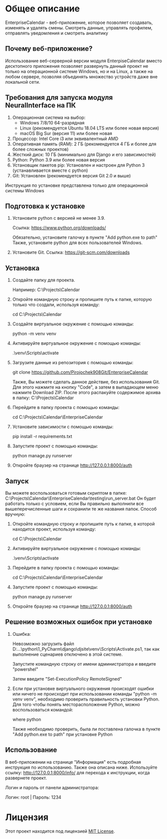 
# Общее описание
EnterpriseCalendar - веб-приложение, которое позволяет создавать, изменять и удалять смены. Смотреть данные, управлять профилем, отправлять уведомления и смотреть аналитику

## Почему веб-приложение?
Использование веб-серверной версии модуля EnterpiseCalendar вместо десктопного приложения позволяет развернуть данный проект не только на операционной 
системе Windows, но и на Linux, а также на любом сервере, позволяя объединять множество устройств даже вне локальной сети.

## Требования для запуска модуля NeuralInterface на ПК 
1. Операционная система на выбор:
   - Windows 7/8/10 64-разрядная
   - Linux (рекомендуется Ubuntu 18.04 LTS или более новая версия)
   - macOS Big Sur (версия 11) или более новая
3. Процессор: Intel Core i3 или эквивалентный AMD
4. Оперативная память (RAM): 2 ГБ (рекомендуется 4 ГБ и более для более сложных проектов)
5. Жесткий диск: 10 ГБ (минимально для Django и его зависимостей)
6. Python: Python 3.9 или более новая версия
7. Установщик пакетов pip: Установлен и настроен для Python 3 (устанавливается вместе с python)
8. Git: Установлен (рекомендуется версия Git 2.0 и выше)

Инструкция по установке представлена только для операционной системы Windows 

## Подготовка к установке

1. Установите python с версией не менее 3.9.

   Ссылка: https://www.python.org/downloads/

   Обязательно, установите галочку в пункте "Add python.exe to path"
   Также, установите python для всех пользователей Windows.
2. Установите Git.
   Ссылка: https://git-scm.com/downloads

## Установка

1. Создайте папку для проекта.

   Например: C:\Projects\Calendar

3. Откройте командную строку и пропишите путь к папке, которую только что создали, используя команду:

   cd C:\Projects\Calendar

4. Создайте виртуальное окружение с помощью команды:

   python -m venv venv

5. Активируйте виртуальное окружение с помощью команды:

   .\venv\Scripts\activate

6. Загрузите данные из репозитория с помощью команды:

   git clone https://github.com/Pirojochek908Git/EnterpriseCalendar

   Также, Вы можете сделать данное действие, без использования Git. Для этого нажмите на кнопку "Code", а затем в
   выпадающем меню нажмите Download ZIP. После этого распакуйте содержимое архива в папку: 
   C:\Projects\Calendar

7. Перейдите в папку проекта с помощью команды:

   cd C:\Projects\Calendar\EnterpriseCalendar

8. Установите зависимости с помощью команды:

   pip install -r requirements.txt

9. Запустите проект с помощью команды:

   python manage.py runserver

10. Откройте браузер на странице http://127.0.0.1:8000/auth

## Запуск
Вы можете воспользоваться готовым скриптом в папке:
C:\Projects\Calendar\EnterpriseCalendar\testing\run_server.bat
Он будет работать только с условием, если Вы правильно выполнили все вышеперечисленные шаги и сохранили те же названия папок.
Способ вручную:
1. Откройте командную строку и пропишите путь к папке, в которой находится проект, используя команду:

   cd C:\Projects\Calendar

2. Активируйте виртуальное окружение с помощью команды:

   .\venv\Scripts\activate

3. Перейдите в папку проекта с помощью команды:

   cd C:\Projects\Calendar\EnterpriseCalendar

4. Запустите проект с помощью команды:

   python manage.py runserver

5. Откройте браузер на странице http://127.0.0.1:8000/auth

## Решение возможных ошибок при установке

1. Ошибка:

   Невозможно загрузить файл D:\...\python\1_PyCharm\django\djsite\venv\Scripts\Activate.ps1, так
   как выполнение сценариев отключено в этой системе.

   Запустите командную строку от имени администратора и введите "powershel"

   Затем введите "Set-ExecutionPolicy RemoteSigned"

2. Если при установке виртуального окружения происходят ошибки или ничего не происходит при использовании команды
   "python -m venv venv", необходимо проверить правильность установки Python.
   Для того чтобы понять месторасположение Python, можно воспользоваться командой:

   where python

   Также необходимо проверить, была ли поставлена галочка в пункте "Add python.exe to path" при установке Python

## Использование

В веб-приложении на странице "Информация" есть подробная инструкция по использованию. Также она описана ниже.
Используйте ссылку: http://127.0.0.1:8000/info/ для перехода к инструкции, когда развернете проект.

Логин и пароль от панели администратора: 

Логин: root | Пароль: 1234

# Лицензия

Этот проект находится под лицензией [MIT License](LICENSE).
